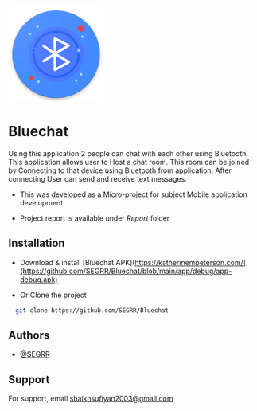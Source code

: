 
![Logo](https://github.com/SEGRR/Bluechat/blob/main/app/src/main/res/ic_launcher/res/mipmap-xxxhdpi/ic_launcher.png?raw=true)


# Bluechat

Using this application 2 people can chat with each other using Bluetooth. This application allows user to Host a chat room. This room can be joined by Connecting to that device using Bluetooth from application. After connecting User can send and receive text messages.

 
- This was developed as a Micro-project for subject Mobile application development 

- Project report is available under *Report* folder




## Installation

- Download & install [Bluechat APK](https://katherinempeterson.com/](https://github.com/SEGRR/Bluechat/blob/main/app/debug/app-debug.apk)
  

- Or Clone the project

```bash
  git clone https://github.com/SEGRR/Bluechat
```


    
## Authors

- [@SEGRR](https://www.github.com/octokatherine)


## Support

For support, email shaikhsufiyan2003@gmail.com  

